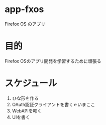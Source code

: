 app-fxos
========

Firefox OS のアプリ


目的
========
Firefox OSのアプリ開発を学習するために頑張る


スケジュール
========
1. ひな形を作る
2. OAuth認証クライアントを書く←いまここ
3. WebAPIを叩く
4. UIを書く
